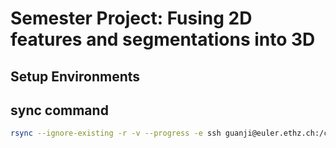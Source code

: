 # Semester Project: Fusing 2D features and segmentations into 3D

## Setup Environments


## sync command
```sh
rsync --ignore-existing -r -v --progress -e ssh guanji@euler.ethz.ch:/cluster/scratch/guanji/Experiments/feature-instance-fusion ./Experiments/
```
